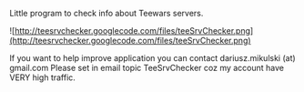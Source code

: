 Little program to check info about Teewars servers.


![http://teesrvchecker.googlecode.com/files/teeSrvChecker.png](http://teesrvchecker.googlecode.com/files/teeSrvChecker.png)

If you want to help improve application you can contact dariusz.mikulski (at) gmail.com
Please set in email topic TeeSrvChecker coz my account have VERY high traffic.